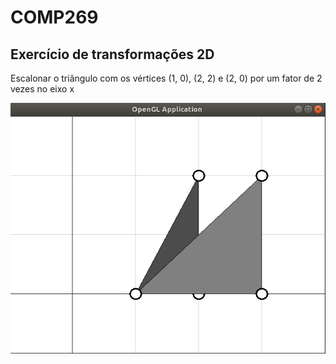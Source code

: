 # COMP269

## Exercício de transformações 2D</h1>
Escalonar o triângulo com os vértices (1, 0), (2, 2) e (2, 0) por um fator de 2 vezes no eixo x</p>
![](exercicio_triangulo.png)
